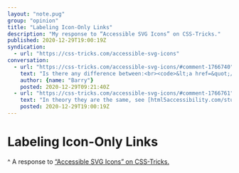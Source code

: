 ```yaml
---
layout: "note.pug"
group: "opinion"
title: "Labeling Icon-Only Links"
description: "My response to “Accessible SVG Icons” on CSS-Tricks."
published: 2020-12-29T19:00:19Z
syndication:
  - url: "https://css-tricks.com/accessible-svg-icons"
conversation:
  - url: "https://css-tricks.com/accessible-svg-icons/#comment-1766740"
    text: "Is there any difference between:<br><code>&lt;a href=&quot;/&quot; aria-label=&quot;Good Label&quot;&gt;&lt;svg aria-hidden=&quot;true&quot; … &gt;&lt;/svg&gt;&lt;/a&gt;</code><br>and<br><code>&lt;a href=&quot;/&quot;&gt;&lt;svg aria-label=&quot;Good Label&quot; role=&quot;img&quot; … &gt;&lt;/svg&gt;&lt;/a&gt;</code><br><br>And why not use <code>&lt;title&gt;</code> in this case?"
    author: {name: "Barry"}
    posted: 2020-12-29T09:21:40Z
  - url: "https://css-tricks.com/accessible-svg-icons/#comment-1766761"
    text: "In theory they are the same, see [html5accessibility.com/stuff/2020/11/07/not-so-short-note-on-aria-label-usage-big-table-edition/,](https://html5accessibility.com/stuff/2020/11/07/not-so-short-note-on-aria-label-usage-big-table-edition/) but …<br><br>… the second form is more verbose in VoiceOver, because SVG with aria-label is announced as a group, so rather go with aria-label on the link."
    posted: 2020-12-29T19:00:19Z
---
```


# Labeling Icon-Only Links
^ A response to [“Accessible SVG Icons” on CSS-Tricks.](https://css-tricks.com/accessible-svg-icons/)
